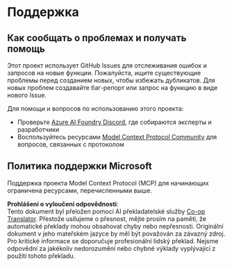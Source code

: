 <!--
CO_OP_TRANSLATOR_METADATA:
{
  "original_hash": "b3cffaf217113101e21eba532be806ea",
  "translation_date": "2025-05-20T22:20:59+00:00",
  "source_file": "SUPPORT.md",
  "language_code": "cs"
}
-->
# Поддержка

## Как сообщать о проблемах и получать помощь  

Этот проект использует GitHub Issues для отслеживания ошибок и запросов на новые функции. Пожалуйста, ищите существующие 
проблемы перед созданием новых, чтобы избежать дубликатов. Для новых проблем создавайте баг-репорт или 
запрос на функцию в виде нового Issue.

Для помощи и вопросов по использованию этого проекта:
- Проверьте [Azure AI Foundry Discord](https://discord.com/invite/ByRwuEEgH4), где собираются эксперты и разработчики
- Воспользуйтесь ресурсами [Model Context Protocol Community](https://modelcontextprotocol.io/community/) для вопросов, связанных с протоколом

## Политика поддержки Microsoft  

Поддержка проекта Model Context Protocol (MCP) для начинающих ограничена ресурсами, перечисленными выше.

**Prohlášení o vyloučení odpovědnosti**:  
Tento dokument byl přeložen pomocí AI překladatelské služby [Co-op Translator](https://github.com/Azure/co-op-translator). Přestože usilujeme o přesnost, mějte prosím na paměti, že automatické překlady mohou obsahovat chyby nebo nepřesnosti. Originální dokument v jeho mateřském jazyce by měl být považován za závazný zdroj. Pro kritické informace se doporučuje profesionální lidský překlad. Nejsme odpovědní za jakékoliv nedorozumění nebo chybné výklady vyplývající z použití tohoto překladu.